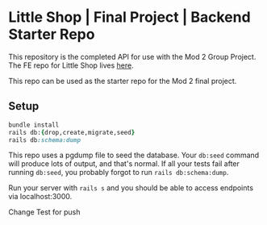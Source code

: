 # Little Shop | Final Project | Backend Starter Repo

This repository is the completed API for use with the Mod 2 Group Project. The FE repo for Little Shop lives [here](https://github.com/turingschool-examples/little-shop-fe-vite).

This repo can be used as the starter repo for the Mod 2 final project.

## Setup

```ruby
bundle install
rails db:{drop,create,migrate,seed}
rails db:schema:dump
```

This repo uses a pgdump file to seed the database. Your `db:seed` command will produce lots of output, and that's normal. If all your tests fail after running `db:seed`, you probably forgot to run `rails db:schema:dump`. 

Run your server with `rails s` and you should be able to access endpoints via localhost:3000.

Change Test for push